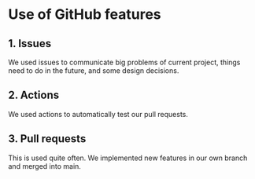 # Use of GitHub features

## 1. Issues
We used issues to communicate big problems of current project, things need to do in the future, and some design decisions.

## 2. Actions
We used actions to automatically test our pull requests. 

## 3. Pull requests
This is used quite often. We implemented new features in our own branch and merged into main.